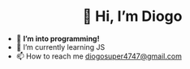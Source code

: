 <!-- my README file -->
<meta charset="utf-8">
<meta name="viewport" content="width=device-width, initial-scale=1.0" />
<meta http-equiv="X-UA-Compatible" content="ie=edge" />

<h1 align="center"> 👋 Hi, I’m Diogo </h1>
<ul font-size="16px">
	<li>👀 <strong>I’m into programming!</strong></li>
	<li>🌱 I’m currently learning JS</li>
	<li>📫 How to reach me <a href = "mailto: diogosuper4747@gmail.com">diogosuper4747@gmail.com</a></li>
</ul>
